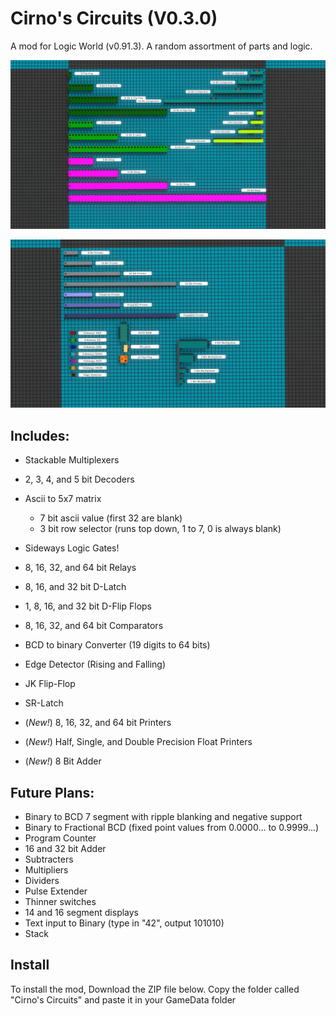 # Cirno's Circuits (V0.3.0)

A mod for Logic World (v0.91.3).
A random assortment of parts and logic.

![image](imageA.jpg)

![image](imageB.jpg)

## Includes:

- Stackable Multiplexers
- 2, 3, 4, and 5 bit Decoders
- Ascii to 5x7 matrix
	
	- 7 bit ascii value (first 32 are blank)
	- 3 bit row selector (runs top down, 1 to 7, 0 is always blank)

- Sideways Logic Gates!
- 8, 16, 32, and 64 bit Relays
- 8, 16, and 32 bit D-Latch
- 1, 8, 16, and 32 bit D-Flip Flops
- 8, 16, 32, and 64 bit Comparators
- BCD to binary Converter (19 digits to 64 bits)
- Edge Detector (Rising and Falling)
- JK Flip-Flop
- SR-Latch
- (*New!*) 8, 16, 32, and 64 bit Printers
- (*New!*) Half, Single, and Double Precision Float Printers
- (*New!*) 8 Bit Adder

## Future Plans:

- Binary to BCD 7 segment with ripple blanking and negative support
- Binary to Fractional BCD (fixed point values from 0.0000... to 0.9999...)
- Program Counter
- 16 and 32 bit Adder
- Subtracters
- Multipliers
- Dividers
- Pulse Extender
- Thinner switches
- 14 and 16 segment displays
- Text input to Binary (type in "42", output 101010)
- Stack

## Install

To install the mod, Download the ZIP file below. Copy the folder called "Cirno's Circuits" and paste it in your GameData folder
